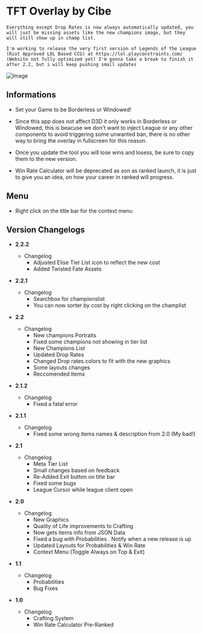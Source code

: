 # TFT Overlay by Cibe

`Everything except Drop Rates is now always automatically updated, you will just be missing assets like the new champions image, but they will still show up in champ list.`

`I'm working to release the very first version of Legends of the League (Riot Approved LOL Based CCG) at https://lol.playconstraints.com/ (Website not fully optimized yet)
I'm gonna take a break to finish it after 2.2, but i will keep pushing small updates`

![Image](https://i.redd.it/vyhdcp8m2k831.png)

## Informations
- Set your Game to be Borderless or Windowed!
- Since this app does not affect D3D it only works in Borderless or Windowed, this is beacuse we don't want to inject League or any other components to avoid triggering some unwanted ban, there is no other way to bring the overlay in fullscreen for this reason.
- Once you update the tool you will lose wins and losess, be sure to copy them to the new version.

- Win Rate Calculator will be deprecated as son as ranked launch, it is just to give you an idea, on how your career in ranked will progress.

## Menu
- Right click on the title bar for the context menu

## Version Changelogs
- **2.2.2**
  - Changelog  
    - Adjusted Elise Tier List icon to reflect the new cost
	- Added Twisted Fate Assets

- **2.2.1**
  - Changelog  
    - Searchbox for championslist
	- You can now sorter by cost by right clicking on the champlist
	

- **2.2**
  - Changelog  
    - New champions Portraits
	- Fixed some champions not showing in tier list
	- New Champions List
	- Updated Drop Rates
	- Changed Drop rates colors to fit with the new graphics
	- Some layouts changes
	- Reccomended Items
	
- **2.1.2**
  - Changelog  
    - Fixed a fatal error

- **2.1.1**
  - Changelog  
    - Fixed some wrong items names & description from 2.0 (My bad!)

- **2.1**
  - Changelog  
    - Meta Tier List
	- Small changes based on feedback
	- Re-Added Exit button on title bar
    - Fixed some bugs
	- League Cursor while league client open

- **2.0**
  - Changelog  
    - New Graphics
    - Quality of Life improvements to Crafting
    - Now gets items info from JSON Data
	- Fixed a bug with Probabilities
	. Notify when a new release is up
	- Updated Layouts for Probabilities & Win Rate
	- Context Menu (Toggle Always on Top & Exit)

- **1.1**
  - Changelog  
    - Probabilities
    - Bug Fixes

- **1.0**
  - Changelog  
    - Crafting System
    - Win Rate Calculator Pre-Ranked
